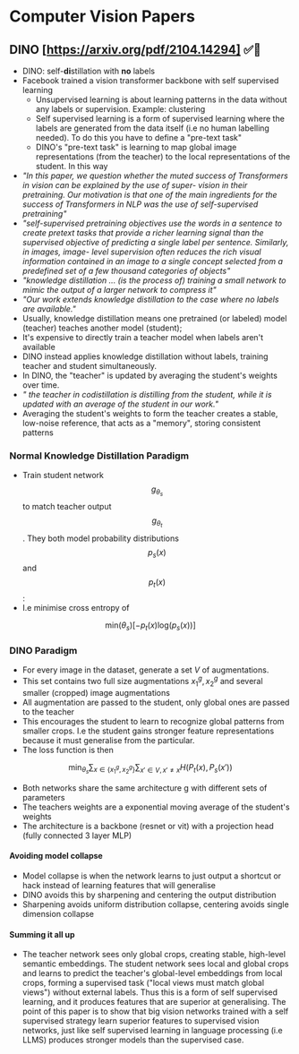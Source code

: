 # Computer Vision Papers

## DINO [https://arxiv.org/pdf/2104.14294] ✅📜
* DINO: self-**di**stillation with **no** labels
* Facebook trained a vision transformer backbone with self supervised learning
  * Unsupervised learning is about learning patterns in the data without any labels or supervision. Example: clustering
  * Self supervised learning is a form of supervised learning where the labels are generated from the data itself (i.e no human labelling needed). To do this you have to define a "pre-text task"
  * DINO's "pre-text task" is learning to map global image representations (from the teacher) to the local representations of the student. In this way 
* _"In this paper, we question whether the muted success of
Transformers in vision can be explained by the use of super-
vision in their pretraining. Our motivation is that one of the
main ingredients for the success of Transformers in NLP was
the use of self-supervised pretraining"_
* _"self-supervised pretraining objectives use the words
in a sentence to create pretext tasks that provide a richer
learning signal than the supervised objective of predicting
a single label per sentence. Similarly, in images, image-
level supervision often reduces the rich visual information
contained in an image to a single concept selected from a
predefined set of a few thousand categories of objects"_
* _"knowledge distillation ... (is the process of) training a small network to mimic the
output of a larger network to compress it"_
* _"Our work extends knowledge distillation to the case
where no labels are available."_
* Usually, knowledge distillation means one pretrained (or labeled) model (teacher) teaches another model (student); 
* It's expensive to directly train a teacher model when labels aren't available
* DINO instead applies knowledge distillation without labels, training teacher and student simultaneously.
* In DINO, the "teacher" is updated by averaging the student's weights over time.
* _" the teacher in
codistillation is distilling from the student, while it is
updated with an average of the student in our work."_
* Averaging the student's weights to form the teacher creates a stable, low-noise reference, that acts as a "memory", storing consistent patterns
### Normal Knowledge Distillation Paradigm
* Train student network $$g_{θ_{s}}$$ to match teacher output $$g_{θ_{t}}$$. They both model probability distributions $$p_{s}(x)$$ and $$p_{t}(x)$$: 
* I.e minimise cross entropy of
```math
\text{min} (\theta_{s})[-p_{t}(x) \text{log}(p_{s}(x))]
```
### DINO Paradigm
* For every image in the dataset, generate a set $V$ of augmentations. 
* This set contains two full size augmentations $x_{1}^{g},x_{2}^{g}$ and several smaller (cropped) image augmentations
* All augmentation are passed to the student, only global ones are passed to the teacher
* This encourages the student to learn to recognize global patterns from smaller crops. I.e the student gains stronger feature representations because it must generalise from the particular.
* The loss function is then
```math
\min_{\theta_s} \sum_{x \in \{x_1^g, x_2^g\}} \sum_{x' \in V, x' \neq x} H(P_t(x), P_s(x'))
```
* Both networks share the same architecture g with different sets of parameters
* The teachers weights are a exponential moving average of the student's weights
* The architecture is a backbone (resnet or vit) with a projection head (fully connected 3 layer MLP)
#### Avoiding model collapse
* Model collapse is when the network learns to just output a shortcut or hack instead of learning features that will generalise
* DINO avoids this by sharpening and centering the output distribution
* Sharpening avoids uniform distribution collapse, centering avoids single dimension collapse
#### Summing it all up
* The teacher network sees only global crops, creating stable, high-level semantic embeddings. The student network sees local and global crops and learns to predict the teacher's global-level embeddings from local crops, forming a supervised task ("local views must match global views") without external labels. Thus this is a form of self supervised learning, and it produces features that are superior at generalising. The point of this paper is to show that big vision networks trained with a self supervised strategy learn superior features to supervised vision networks, just like self supervised learning in language processing (i.e LLMS) produces stronger models than the supervised case.

